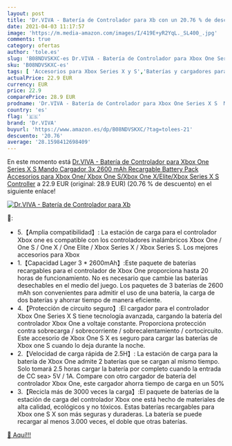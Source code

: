```yaml
---
layout: post
title: 'Dr.VIVA - Batería de Controlador para Xb con un 20.76 % de descuento'
date: 2021-04-03 11:17:57
image: 'https://m.media-amazon.com/images/I/419E+yR2YqL._SL400_.jpg'
comments: true
category: ofertas
author: 'tole.es'
slug: 'B08NDVSKXC-es Dr.VIVA - Batería de Controlador para Xbox One Series X S...'
sku: 'B08NDVSKXC-es'
tags: [ 'Accesorios para Xbox Series X y S','Baterías y cargadores para Xbox Series X y S','Hardware y juegos para Xbox Series X y S','Packs de baterías y cargadores para Xbox Series X y S','Sistemas precursores y micro consolas','Videojuegos','Xbox: Juegos, consolas y accesorios','dr.viva','xbox', ]
actualPrice: 22.9 EUR
currency: EUR
price: 22.9
comparePrice: 28.9 EUR
prodname: 'Dr.VIVA - Batería de Controlador para Xbox One Series X S  Mando Cargador 3x 2600 mAh Recargable Battery Pack Accesorios para Xbox One/ Xbox One S/Xbox One X/Elite/Xbox Series X S Controller'
country: 'es'
flag: '🇪🇸'
brand: 'Dr.VIVA'
buyurl: 'https://www.amazon.es/dp/B08NDVSKXC/?tag=tolees-21'
descuento: '20.76'
average: '28.1598412698409'
---
```


En este momento está [Dr.VIVA - Batería de Controlador para Xbox One Series X S  Mando Cargador 3x 2600 mAh Recargable Battery Pack Accesorios para Xbox One/ Xbox One S/Xbox One X/Elite/Xbox Series X S Controller](https://www.amazon.es/dp/B08NDVSKXC/?tag=tolees-21) a 22.9 EUR (original: 28.9 EUR) (20.76 %  de descuento) en el siguiente enlace!

[![Dr.VIVA - Batería de Controlador para Xb](https://m.media-amazon.com/images/I/419E+yR2YqL._SL400_.jpg)](https://www.amazon.es/dp/B08NDVSKXC/?tag=tolees-21)

🔎:

- 5.【Amplia compatibilidad】: La estación de carga para el controlador Xbox one es compatible con los controladores inalámbricos Xbox One / One S / One X / One Elite / Xbox Series X / Xbox Series S. Los mejores accesorios para Xbox
- 1.【Capacidad Lager 3 * 2600mAh】:Este paquete de baterías recargables para el controlador de Xbox One proporciona hasta 20 horas de funcionamiento. No es necesario que cambie las baterías desechables en el medio del juego. Los paquetes de 3 baterías de 2600 mAh son convenientes para admitir el uso de una batería, la carga de dos baterías y ahorrar tiempo de manera eficiente.
- 4.【Protección de circuito seguro】:El cargador para el controlador Xbox One Series X S tiene tecnología avanzada, cargando la batería del controlador Xbox One a voltaje constante. Proporciona protección contra sobrecarga / sobrecorriente / sobrecalentamiento / cortocircuito. Este accesorio de Xbox One S X es seguro para cargar las baterías de Xbox one S cuando lo deja durante la noche.
- 2.【Velocidad de carga rápida de 2.5H】: La estación de carga para la batería de Xbox One admite 2 baterías que se cargan al mismo tiempo. Solo tomará 2.5 horas cargar la batería por completo cuando la entrada de CC sea> 5V / 1A. Compare con otro cargador de batería del controlador Xbox One, este cargador ahorra tiempo de carga en un 50%
- 3.【Recicla más de 3000 veces la carga】:El paquete de baterías de la estación de carga del controlador Xbox one está hecho de materiales de alta calidad, ecológicos y no tóxicos. Estas baterías recargables para Xbox one S X son más seguras y duraderas. La batería se puede recargar al menos 3.000 veces, el doble que otras baterías.

[🛒 Aquí!!!](https://www.amazon.es/dp/B08NDVSKXC/?tag=tolees-21)
